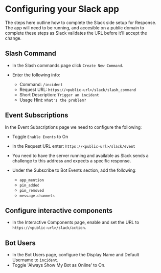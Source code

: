 # Configuring your Slack app

The steps here outline how to complete the Slack side setup for Response.  The app will need to be running, and accesible on a public domain to complete these steps as Slack validates the URL before it'll accept the change.

## Slash Command

- In the Slash commands page click `Create New Command`.

- Enter the following info:
  - Command:  `/incident`
  - Request URL: `https://<public-url>/slack/slash_command`
  - Short Description: `Trigger an incident`
  - Usage Hint: `What's the problem?`

## Event Subscriptions

In the Event Subscriptions page we need to configure the following:

- Toggle `Enable Events` to On
- In the Request URL enter: `https://<public-url>/slack/event`
- You need to have the server running and available as Slack sends a challenge to this address and expects a specific response.

- Under the Subscribe to Bot Events section, add the following:
  - `app_mention`
  - `pin_added`
  - `pin_removed`
  - `message.channels`

## Configure interactive components

- In the Interactive Components page, enable and set the URL to `https://<public-url>/slack/action`.

## Bot Users

- In the Bot Users page, configure the Display Name and Default Username to `incident`.
- Toggle 'Always Show My Bot as Online' to On.